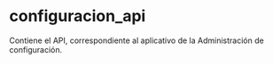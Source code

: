# configuracion_api
Contiene el API, correspondiente al aplicativo de la Administración de configuración.
